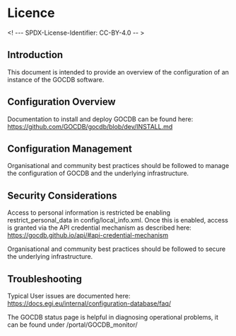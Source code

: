 # Licence

<! --- SPDX-License-Identifier: CC-BY-4.0  -- >

## Introduction

This document is intended to provide an overview of the configuration of an instance of the GOCDB software.

## Configuration Overview

Documentation to install and deploy GOCDB can be found here: https://github.com/GOCDB/gocdb/blob/dev/INSTALL.md

## Configuration Management

Organisational and community best practices should be followed to manage the configuration of GOCDB and the underlying infrastructure.

## Security Considerations

Access to personal information is restricted be enabling restrict_personal_data in config/local_info.xml. Once this is enabled, access is granted via the API credential mechanism as described here: https://gocdb.github.io/api/#api-credential-mechanism

Organisational and community best practices should be followed to secure the underlying infrastructure.

## Troubleshooting

Typical User issues are documented here: https://docs.egi.eu/internal/configuration-database/faq/

The GOCDB status page is helpful in diagnosing operational problems, it can be found under /portal/GOCDB_monitor/
